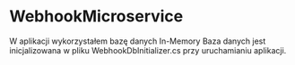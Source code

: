 # WebhookMicroservice
W aplikacji wykorzystałem bazę danych In-Memory
Baza danych jest inicjalizowana w pliku WebhookDbInitializer.cs przy uruchamianiu aplikacji.

